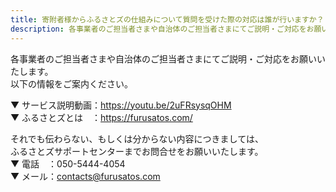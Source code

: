 ```yaml
---
title: 寄附者様からふるさとズの仕組みについて質問を受けた際の対応は誰が行いますか？
description: 各事業者のご担当者さまや自治体のご担当者さまにてご説明・ご対応をお願いいたします。
---
```


 各事業者のご担当者さまや自治体のご担当者さまにてご説明・ご対応をお願いいたします。    
以下の情報をご案内ください。  

▼ サービス説明動画：https://youtu.be/2uFRsysqOHM  
▼ ふるさとズとは　：https://furusatos.com/

それでも伝わらない、もしくは分からない内容につきましては、  
ふるさとズサポートセンターまでお問合せをお願いいたします。  
▼ 電話　：050-5444-4054  
▼ メール：[contacts@furusatos.com](mailto:contacts@furusatos.com)  
 